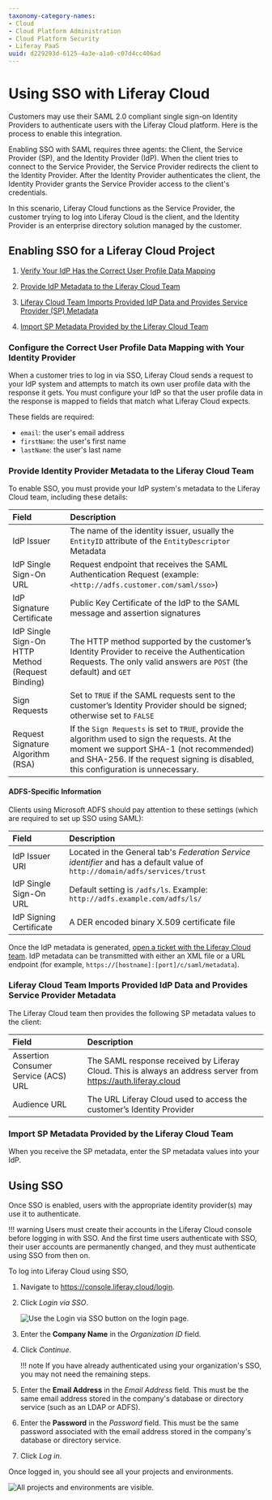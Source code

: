 ```yaml
---
taxonomy-category-names:
- Cloud
- Cloud Platform Administration
- Cloud Platform Security
- Liferay PaaS
uuid: d229293d-6125-4a3e-a1a0-c07d4cc406ad
---
```

# Using SSO with Liferay Cloud

Customers may use their SAML 2.0 compliant single sign-on Identity Providers to authenticate users with the Liferay Cloud platform. Here is the process to enable this integration.

Enabling SSO with SAML requires three agents: the Client, the Service Provider (SP), and the Identity Provider (IdP). When the client tries to connect to the Service Provider, the Service Provider redirects the client to the Identity Provider. After the Identity Provider authenticates the client, the Identity Provider grants the Service Provider access to the client's credentials.

In this scenario, Liferay Cloud functions as the Service Provider, the customer trying to log into Liferay Cloud is the client, and the Identity Provider is an enterprise directory solution managed by the customer.

## Enabling SSO for a Liferay Cloud Project

1. [Verify Your IdP Has the Correct User Profile Data Mapping](#configure-the-correct-user-profile-data-mapping-with-your-identity-provider)

1. [Provide IdP Metadata to the Liferay Cloud Team](#provide-identity-provider-metadata-to-the-liferay-cloud-team)

1. [Liferay Cloud Team Imports Provided IdP Data and Provides Service Provider (SP) Metadata](#liferay-cloud-team-imports-provided-idp-data-and-provides-service-provider-metadata)

1. [Import SP Metadata Provided by the Liferay Cloud Team](#import-sp-metadata-provided-by-the-liferay-cloud-team)

### Configure the Correct User Profile Data Mapping with Your Identity Provider

When a customer tries to log in via SSO, Liferay Cloud sends a request to your IdP system and attempts to match its own user profile data with the response it gets. You must configure your IdP so that the user profile data in the response is mapped to fields that match what Liferay Cloud expects.

These fields are required:

- `email`: the user's email address
- `firstName`: the user's first name
- `lastName`: the user's last name

### Provide Identity Provider Metadata to the Liferay Cloud Team

To enable SSO, you must provide your IdP system's metadata to the Liferay Cloud team, including these details:

| Field                                            | Description                                                                                                                                                                                                                    |
| :----------------------------------------------- | :----------------------------------------------------------------------------------------------------------------------------------------------------------------------------------------------------------------------------- |
| IdP Issuer                                       | The name of the identity issuer, usually the `EntityID` attribute of the `EntityDescriptor` Metadata                                                                                                                           |
| IdP Single Sign-On URL                           | Request endpoint that receives the SAML Authentication Request (example: `<http://adfs.customer.com/saml/sso>`)                                                                                                                |
| IdP Signature Certificate                        | Public Key Certificate of the IdP to the SAML message and assertion signatures                                                                                                                                                 |
| IdP Single Sign-On HTTP Method (Request Binding) | The HTTP method supported by the customer’s Identity Provider to receive the Authentication Requests. The only valid answers are `POST` (the default) and `GET`                                                                |
| Sign Requests                                    | Set to `TRUE` if the SAML requests sent to the customer’s Identity Provider should be signed; otherwise set to `FALSE`                                                                                                         |
| Request Signature Algorithm (RSA)                | If the `Sign Requests` is set to `TRUE`, provide the algorithm used to sign the requests. At the moment we support SHA-1 (not recommended) and SHA-256. If the request signing is disabled, this configuration is unnecessary. |

#### ADFS-Specific Information

Clients using Microsoft ADFS should pay attention to these settings (which are required to set up SSO using SAML):

| Field                   | Description                                                                                                                 |
| :---------------------- | :-------------------------------------------------------------------------------------------------------------------------- |
| IdP Issuer URI          | Located in the General tab's *Federation Service identifier* and has a default value of `http://domain/adfs/services/trust` |
| IdP Single Sign-On URL  | Default setting is `/adfs/ls`. Example: `http://adfs.example.com/adfs/ls/`                                                  |
| IdP Signing Certificate | A DER encoded binary X.509 certificate file                                                                                 |

Once the IdP metadata is generated, [open a ticket with the Liferay Cloud team](https://help.liferay.com/hc/). IdP metadata can be transmitted with either an XML file or a URL endpoint (for example, `https://[hostname]:[port]/c/saml/metadata`).

### Liferay Cloud Team Imports Provided IdP Data and Provides Service Provider Metadata

The Liferay Cloud team then provides the following SP metadata values to the client:

| Field                                | Description                                                                                                     |
| :----------------------------------- | :-------------------------------------------------------------------------------------------------------------- |
| Assertion Consumer Service (ACS) URL | The SAML response received by Liferay Cloud. This is always an address server from <https://auth.liferay.cloud> |
| Audience URL                         | The URL Liferay Cloud used to access the customer’s Identity Provider                                           |

### Import SP Metadata Provided by the Liferay Cloud Team

When you receive the SP metadata, enter the SP metadata values into your IdP.

## Using SSO

Once SSO is enabled, users with the appropriate identity provider(s) may use it to authenticate.

!!! warning
    Users must create their accounts in the Liferay Cloud console before logging in with SSO. And the first time users authenticate with SSO, their user accounts are permanently changed, and they must authenticate using SSO from then on.

To log into Liferay Cloud using SSO,

1. Navigate to <https://console.liferay.cloud/login>.

1. Click *Login via SSO*.

   ![Use the Login via SSO button on the login page.](./using-sso-with-liferay-cloud/images/01.png)

1. Enter the **Company Name** in the *Organization ID* field.

1. Click *Continue*.

   !!! note
       If you have already authenticated using your organization's SSO, you may not need the remaining steps.

1. Enter the **Email Address** in the *Email Address* field. This must be the same email address stored in the company's database or directory service (such as an LDAP or ADFS).

1. Enter the **Password** in the *Password* field. This must be the same password associated with the email address stored in the company's database or directory service.

1. Click *Log in*.

Once logged in, you should see all your projects and environments.

![All projects and environments are visible.](./using-sso-with-liferay-cloud/images/02.png)
